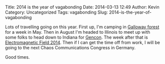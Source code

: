 Title: 2014 is the year of vagabonding
Date: 2014-03-13 12:49
Author: Kevin
Category: Uncategorized
Tags: vagabonding
Slug: 2014-is-the-year-of-vagabonding

Lots of travelling going on this year. First up, I'm camping in
[Galloway forest](http://www.gallowayforestpark.com/) for a week in May.
Then in August I'm headed to Illinois to meet up with some folks to head
down to Indiana for [Gencon](http://www.gencon.com/). The week after
that is [Electromagnetic Field
2014](http://wiki.emfcamp.org/wiki/Electromagnetic_Field_2014). Then if
I can get the time off from work, I will be going to the next Chaos
Communications Congress in Germany.

Good times.
